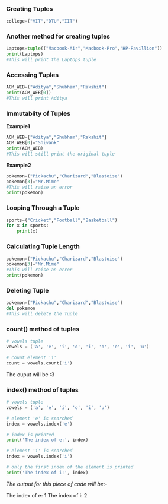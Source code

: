 ### Creating Tuples
```python
college=("VIT","DTU","IIT")
```

### Another method for creating tuples
```python
Laptops=tuple(("Macbook-Air","Macbook-Pro","HP-Pavillion"))
print(Laptops)
#This will print the Laptops tuple
```

### Accessing Tuples
```python
ACM_WEB=("Aditya","Shubham","Rakshit")
print(ACM_WEB[0])
#This will print Aditya
```
### Immutablity of Tuples
**Example1**
```python
ACM_WEB={"Aditya","Shubham","Rakshit"}
ACM_WEB[0]="Shivank"
print(ACM_WEB)
#This will still print the original tuple
```
**Example2**
```python
pokemon=("Pickachu","Charizard","Blastoise")
pokemon[3]="Mr.Mime"
#This will raise an error
print(pokemon)
```
### Looping Through a Tuple
```python
sports=("Cricket","Football","Basketball")
for x in sports:
	print(x)
```
### Calculating Tuple Length
```python
pokemon=("Pickachu","Charizard","Blastoise")
pokemon[3]="Mr.Mime"
#This will raise an error
print(pokemon)
```
### Deleting Tuple
```python
pokemon=("Pickachu","Charizard","Blastoise")
del pokemon
#This will delete the Tuple
```
### count() method of tuples

```python
# vowels tuple
vowels = ('a', 'e', 'i', 'o', 'i', 'o', 'e', 'i', 'u')

# count element 'i'
count = vowels.count('i')

```
The ouput will be :3

### index() method of tuples
```python
# vowels tuple
vowels = ('a', 'e', 'i', 'o', 'i', 'u')

# element 'e' is searched
index = vowels.index('e')

# index is printed
print('The index of e:', index)

# element 'i' is searched
index = vowels.index('i')

# only the first index of the element is printed
print('The index of i:', index)
```
*The output for this piece of code will be*:-

The index of e: 1
The index of i: 2




